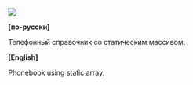 ![](https://raw.githubusercontent.com/dsiberia9s/ELTEX_School/main/Day%203/2/screenshot.png)

**[по-русски]**

Телефонный справочник со статическим массивом.

**[English]**

Phonebook using static array.